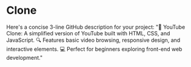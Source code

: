# Clone
Here's a concise 3-line GitHub description for your project:  "🎥 YouTube Clone: A simplified version of YouTube built with HTML, CSS, and JavaScript.   🔍 Features basic video browsing, responsive design, and interactive elements.   💻 Perfect for beginners exploring front-end web development."
